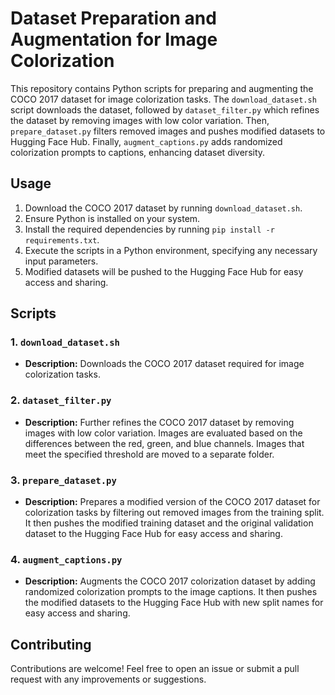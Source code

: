 # Dataset Preparation and Augmentation for Image Colorization

This repository contains Python scripts for preparing and augmenting the COCO 2017 dataset for image colorization tasks. The `download_dataset.sh` script downloads the dataset, followed by `dataset_filter.py` which refines the dataset by removing images with low color variation. Then, `prepare_dataset.py` filters removed images and pushes modified datasets to Hugging Face Hub. Finally, `augment_captions.py` adds randomized colorization prompts to captions, enhancing dataset diversity.

## Usage

1. Download the COCO 2017 dataset by running `download_dataset.sh`.
2. Ensure Python is installed on your system.
3. Install the required dependencies by running `pip install -r requirements.txt`.
4. Execute the scripts in a Python environment, specifying any necessary input parameters.
5. Modified datasets will be pushed to the Hugging Face Hub for easy access and sharing.

## Scripts

### 1. `download_dataset.sh`

- **Description:** Downloads the COCO 2017 dataset required for image colorization tasks.

### 2. `dataset_filter.py`

- **Description:** Further refines the COCO 2017 dataset by removing images with low color variation. Images are evaluated based on the differences between the red, green, and blue channels. Images that meet the specified threshold are moved to a separate folder.

### 3. `prepare_dataset.py`

- **Description:** Prepares a modified version of the COCO 2017 dataset for colorization tasks by filtering out removed images from the training split. It then pushes the modified training dataset and the original validation dataset to the Hugging Face Hub for easy access and sharing.

### 4. `augment_captions.py`

- **Description:** Augments the COCO 2017 colorization dataset by adding randomized colorization prompts to the image captions. It then pushes the modified datasets to the Hugging Face Hub with new split names for easy access and sharing.

## Contributing

Contributions are welcome! Feel free to open an issue or submit a pull request with any improvements or suggestions.
